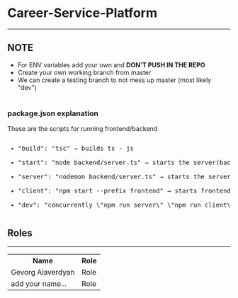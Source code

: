 # Career-Service-Platform

<hr>

## NOTE
- For ENV variables add your own and <b>DON'T PUSH IN THE REPO</b>
- Create your own working branch from master
- We can create a testing branch to not mess up master (most likely "dev")
<br><br>

### package.json explanation

These are the scripts for running frontend/backend

<pre><ul><li>"build": "tsc" → builds ts - js</li>
<li>"start": "node backend/server.ts" → starts the server(backend)</li>
<li>"server": "nodemon backend/server.ts" → starts the server(backend) but nodemon restarts your node application when it detects any changes </li>
<li>"client": "npm start --prefix frontend" → starts frontend</li>
<li>"dev": "concurrently \"npm run server\" \"npm run client\"" → starts frontend & backend</li></ul></pre>

## Roles

<hr>

<table>
    <tr>
        <th>Name</th>
        <th>Role</th>
    </tr>
    <tr>
        <td>Gevorg Alaverdyan</td>
        <td>Role</td>
    </tr>
    <tr>
        <td>add your name...</td>
        <td>Role</td>
    </tr>
</table>
